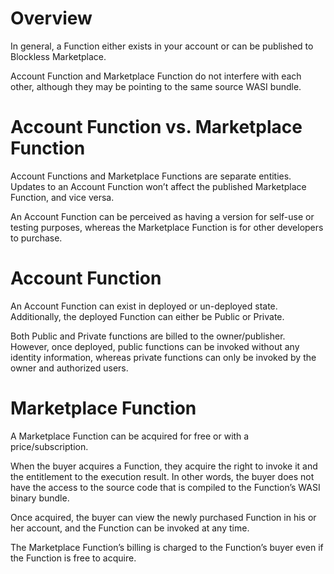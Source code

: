 # Overview

In general, a Function either exists in your account or can be published to Blockless Marketplace.

Account Function and Marketplace Function do not interfere with each other, although they may be pointing to the same source WASI bundle.

# **Account Function vs. Marketplace Function**

Account Functions and Marketplace Functions are separate entities. Updates to an Account Function won’t affect the published Marketplace Function, and vice versa.

An Account Function can be perceived as having a version for self-use or testing purposes, whereas the Marketplace Function is for other developers to purchase.

# **Account Function**

An Account Function can exist in deployed or un-deployed state. Additionally, the deployed Function can either be Public or Private.

Both Public and Private functions are billed to the owner/publisher. However, once deployed, public functions can be invoked without any identity information, whereas private functions can only be invoked by the owner and authorized users.

# **Marketplace Function**

A Marketplace Function can be acquired for free or with a price/subscription.

When the buyer acquires a Function, they acquire the right to invoke it and the entitlement to the execution result. In other words, the buyer does not have the access to the source code that is compiled to the Function’s WASI binary bundle.

Once acquired, the buyer can view the newly purchased Function in his or her account, and the Function can be invoked at any time.

The Marketplace Function’s billing is charged to the Function’s buyer even if the Function is free to acquire.